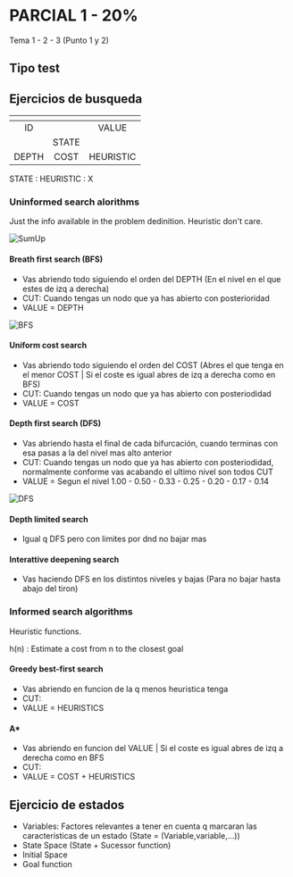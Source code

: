 # PARCIAL 1 - 20%

Tema 1 - 2 - 3 (Punto 1 y 2)

## Tipo test

## Ejercicios de busqueda

| <!-- -->      | <!-- -->        | <!-- -->      |
|:-------------:|:---------------:|:-------------:|
| ID     |       | VALUE        |                             
|          | STATE       |        |
| DEPTH         | COST      | HEURISTIC       |

STATE : HEURISTIC : X

### Uninformed search alorithms
Just the info available in the problem dedinition. Heuristic don't care.

![SumUp](https://github.com/HrnyGranny/ESI-UCLM/assets/91948162/5a29d8b6-85fe-4092-8bb6-a1ad40224dd5)

#### Breath first search (BFS)
* Vas abriendo todo siguiendo el orden del DEPTH (En el nivel en el que estes de izq a derecha)
* CUT: Cuando tengas un nodo que ya has abierto con posterioridad
* VALUE = DEPTH

![BFS](https://github.com/HrnyGranny/ESI-UCLM/assets/91948162/199c8671-b79f-4527-a615-51fdf0e4deb1)

#### Uniform cost search
* Vas abriendo todo siguiendo el orden del COST (Abres el que tenga en el menor COST | Si el coste es igual abres de izq a derecha como en BFS)
* CUT: Cuando tengas un nodo que ya has abierto con posteriodidad
* VALUE = COST

#### Depth first search (DFS)
* Vas abriendo hasta el final de cada bifurcación, cuando terminas con esa pasas a la del nivel mas alto anterior 
* CUT: Cuando tengas un nodo que ya has abierto con posteriodidad, normalmente conforme vas acabando el ultimo nivel son todos CUT
* VALUE = Segun el nivel 1.00 - 0.50 - 0.33 - 0.25 - 0.20 - 0.17 - 0.14

![DFS](https://github.com/HrnyGranny/ESI-UCLM/assets/91948162/809a4d38-6fae-4a8c-810f-d2140d4c0e13)

#### Depth limited search
* Igual q DFS pero con limites por dnd no bajar mas
#### Interattive deepening search
* Vas haciendo DFS en los distintos niveles y bajas (Para no bajar hasta abajo del tiron)

### Informed search algorithms
Heuristic functions.

h(n) : Estimate a cost from n to the closest goal

#### Greedy best-first search
* Vas abriendo en funcion de la q menos heuristica tenga 
* CUT:
* VALUE = HEURISTICS

#### A*
* Vas abriendo en funcion del VALUE | Si el coste es igual abres de izq a derecha como en BFS
* CUT: 
* VALUE = COST + HEURISTICS

## Ejercicio de estados

* Variables: Factores relevantes a tener en cuenta q marcaran las caracteristicas de un estado (State = (Variable,variable,...))
* State Space (State + Sucessor function)
* Initial Space
* Goal function



